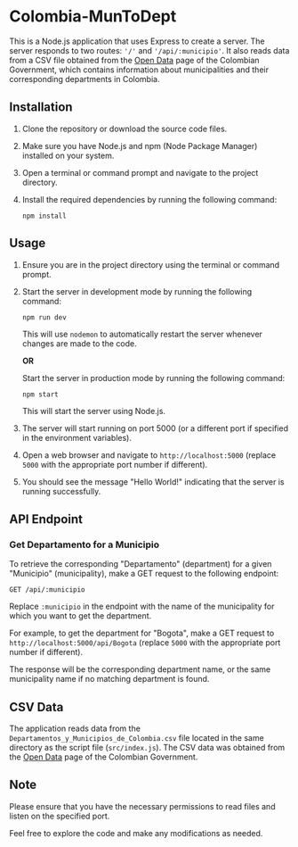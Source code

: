 # Colombia-MunToDept

This is a Node.js application that uses Express to create a server. The server responds to two routes: `'/'` and `'/api/:municipio'`. It also reads data from a CSV file obtained from the [Open Data](https://www.datos.gov.co/en/Mapas-Nacionales/Departamentos-y-municipios-de-Colombia/xdk5-pm3f) page of the Colombian Government, which contains information about municipalities and their corresponding departments in Colombia.

## Installation

1. Clone the repository or download the source code files.
2. Make sure you have Node.js and npm (Node Package Manager) installed on your system.
3. Open a terminal or command prompt and navigate to the project directory.
4. Install the required dependencies by running the following command:

   ```
   npm install
   ```

## Usage

1. Ensure you are in the project directory using the terminal or command prompt.
2. Start the server in development mode by running the following command:

   ```
   npm run dev
   ```

   This will use `nodemon` to automatically restart the server whenever changes are made to the code.

   **OR**

   Start the server in production mode by running the following command:

   ```
   npm start
   ```

   This will start the server using Node.js.

3. The server will start running on port 5000 (or a different port if specified in the environment variables).
4. Open a web browser and navigate to `http://localhost:5000` (replace `5000` with the appropriate port number if different).
5. You should see the message "Hello World!" indicating that the server is running successfully.

## API Endpoint

### Get Departamento for a Municipio

To retrieve the corresponding "Departamento" (department) for a given "Municipio" (municipality), make a GET request to the following endpoint:

```
GET /api/:municipio
```

Replace `:municipio` in the endpoint with the name of the municipality for which you want to get the department.

For example, to get the department for "Bogota", make a GET request to `http://localhost:5000/api/Bogota` (replace `5000` with the appropriate port number if different).

The response will be the corresponding department name, or the same municipality name if no matching department is found.

## CSV Data

The application reads data from the `Departamentos_y_Municipios_de_Colombia.csv` file located in the same directory as the script file (`src/index.js`). The CSV data was obtained from the [Open Data](https://www.datos.gov.co/en/Mapas-Nacionales/Departamentos-y-municipios-de-Colombia/xdk5-pm3f) page of the Colombian Government.

## Note

Please ensure that you have the necessary permissions to read files and listen on the specified port.

Feel free to explore the code and make any modifications as needed.
